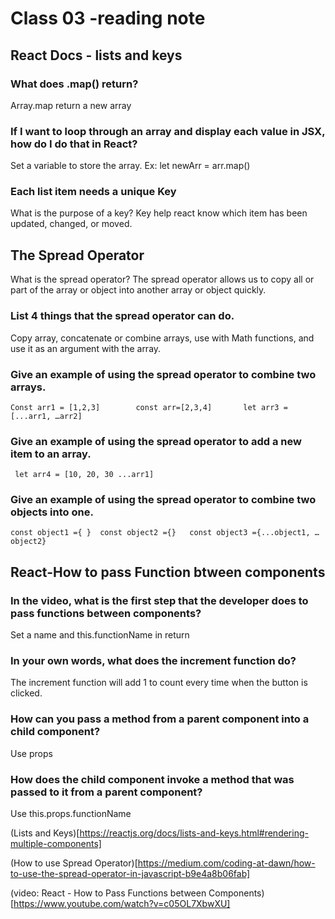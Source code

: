 # Class 03 -reading note

## React Docs - lists and keys

### What does .map() return?
Array.map return a new array
### If I want to loop through an array and display each value in JSX, how do I do that in React?
Set a variable to store the array. Ex: let newArr = arr.map()
### Each list item needs a unique Key
What is the purpose of a key? Key help react know which item has been updated, changed, or moved. 

## The Spread Operator
What is the spread operator?  The spread operator allows us to copy all or part of the array or object into another array or object quickly.
### List 4 things that the spread operator can do. 
Copy array, concatenate or combine arrays, use with Math functions, and use it as an argument with the array. 
### Give an example of using the spread operator to combine two arrays. 
    Const arr1 = [1,2,3]		const arr=[2,3,4]		let arr3 = [...arr1, …arr2] 
### Give an example of using the spread operator to add a new item to an array.
     let arr4 = [10, 20, 30 ...arr1] 
### Give an example of using the spread operator to combine two objects into one.
    const object1 ={ } 	const object2 ={} 	const object3 ={...object1, …object2}

## React-How to pass Function btween components
### In the video, what is the first step that the developer does to pass functions between components? 
Set a name and this.functionName in return 
### In your own words, what does the increment function do?
The increment function will add 1 to count every time when the button is clicked. 
### How can you pass a method from a parent component into a child component? 
Use props
### How does the child component invoke a method that was passed to it from a parent component?
Use this.props.functionName


(Lists and Keys)[https://reactjs.org/docs/lists-and-keys.html#rendering-multiple-components]

(How to use Spread Operator)[https://medium.com/coding-at-dawn/how-to-use-the-spread-operator-in-javascript-b9e4a8b06fab]

(video: React - How to Pass Functions between Components)[https://www.youtube.com/watch?v=c05OL7XbwXU]
